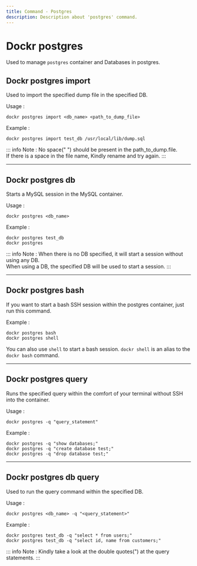 ```yaml
---
title: Command - Postgres
description: Description about 'postgres' command.
---
```


# Dockr postgres

Used to manage `postgres` container and Databases in postgres.

## Dockr postgres import

Used to import the specified dump file in the specified DB.

Usage :

```
dockr postgres import <db_name> <path_to_dump_file>
```

Example :

```
dockr postgres import test_db /usr/local/lib/dump.sql
```

::: info Note :
No space(" ") should be present in the path_to_dump.file.
<br>
If there is a space in the file name, Kindly rename and try again.
:::

---

## Dockr postgres db

Starts a MySQL session in the MySQL container.

Usage :

```
dockr postgres <db_name>
```

Example :

```
dockr postgres test_db
dockr postgres
```

::: info Note :
When there is no DB specified, it will start a session without using any DB.
<br>
When using a DB, the specified DB will be used to start a session.
:::

---

## Dockr postgres bash

If you want to start a bash SSH session within the postgres container, just run this command.

Example :

``` 
dockr postgres bash
dockr postgres shell
```

You can also use `shell` to start a bash session. `dockr shell` is an alias to the `dockr bash` command.

---

## Dockr postgres query

Runs the specified query within the comfort of your terminal without SSH into the container.

Usage :

```
dockr postgres -q "query_statement"
```

Example :

```
dockr postgres -q "show databases;"
dockr postgres -q "create database test;"
dockr postgres -q "drop database test;"
```

---

## Dockr postgres db query

Used to run the query command within the specified DB.

Usage :

```
dockr postgres <db_name> -q "<query_statement>"
```

Example :

```
dockr postgres test_db -q "select * from users;"
dockr postgres test_db -q "select id, name from customers;"
```

::: info Note :
Kindly take a look at the double quotes(") at the query statements.
:::
